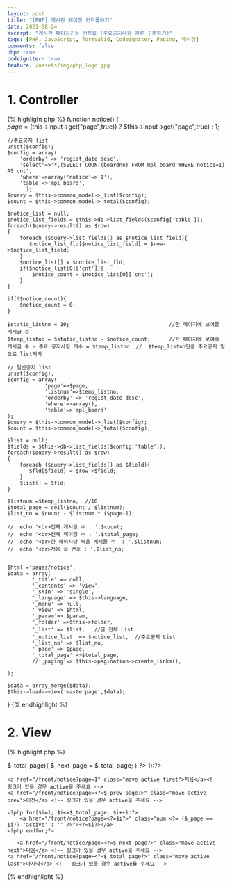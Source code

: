 ```yaml
---
layout: post
title: "[PHP] 게시판 페이징 컨트롤하기"
date: 2021-08-24
excerpt: "게시판 페이징기능 컨트롤 (주요공지사항 따로 구분하기)"
tags: [PHP, JavaScript, formValid, Codeigniter, Paging, 페이징]
comments: false
php: true
codeigniter: true
feature: /assets/img/php_logo.jpg
---
```



# 1. Controller
{% highlight php %}
 function notice()
{  
	$page = ($this->input->get("page",true)) ? $this->input->get("page",true) : 1;

	//주요공지 list
	unset($config);
	$config = array(
        'orderby' => 'regist_date desc',
        'select'=>'*,(SELECT COUNT(boardno) FROM mpl_board WHERE notice=1) AS cnt',
        'where'=>array('notice'=>'1'),
        'table'=>'mpl_board',
		  );
	$query = $this->common_model->_list($config);
	$count = $this->common_model->_total($config); 
	 
	$notice_list = null;
	$notice_list_fields = $this->db->list_fields($config['table']);
	foreach($query->result() as $row)
	{
		foreach ($query->list_fields() as $notice_list_field){
		   $notice_list_fld[$notice_list_field] = $row->$notice_list_field;
		}
		$notice_list[] = $notice_list_fld; 
		if($notice_list[0]['cnt']){
			$notice_count = $notice_list[0]['cnt'];
		} 
	}

	if(!$notice_count){
		$notice_count = 0;
	} 
	
	$static_listno = 10;								//한 페이지에 보여줄 게시글 수
	$temp_listno = $static_listno - $notice_count;		//한 페이지에 보여줄 게시글 수 - 주요 공지사항 개수 = $temp_listno. //  $temp_listno만큼 주요공지 밑으로 list찍기

	// 일반공지 list
	unset($config);
	$config = array(
                'page'=>$page,
                'listnum'=>$temp_listno, 
                'orderby' => 'regist_date desc', 
                'where'=>array(),
                'table'=>'mpl_board'
    );
	$query = $this->common_model->_list($config);  
	$count = $this->common_model->_total($config); 
	  
	$list = null;
	$fields = $this->db->list_fields($config['table']);
	foreach($query->result() as $row)
	{
		foreach ($query->list_fields() as $field){
		   $fld[$field] = $row->$field;
		}
		$list[] = $fld; 
	}
   
	$listnum =$temp_listno;  //10
	$total_page = ceil($count / $listnum); 
	$list_no = $count - $listnum * ($page-1);
 		
	//	echo '<br>전체 게시글 수 : '.$count;
	//	echo '<br>전체 페이징 수 : '.$total_page; 
	//	echo '<br>한 페이지당 찍을 게시물 수  : '.$listnum;
	//	echo '<br>처음 글 번호 : '.$list_no; 
		
 
	$html ='pages/notice';
	$data = array(
			'_title' => null,
			'_contents' => 'view',
			'_skin' => 'single',
			'_language' => $this->language,
			'_menu' => null,
			'_view' => $html,
			'_param'=> $param,
			'_folder' =>$this->folder,
			'_list' => $list,   //글 전체 List
			'_notice_list' => $notice_list,  //주요공지 List
			'_list_no' => $list_no,
			'_page' => $page,
			'_total_page' =>$total_page,
			//'_paging'=> $this->pagination->create_links(),
		 
	);

	$data = array_merge($data); 
	$this->load->view('masterpage',$data); 
		
}
{% endhighlight %}

# 2. View
{% highlight php %}

<?php 

	$_prev_page = $_page - 1;
	$_next_page = $_page + 1;

	if(($_page - 1) <= 0){
		$_prev_page = 1;
	}

	if(($_page + 1) > $_total_page){
		$_next_page = $_total_page;
	} 
?>

<?php if($_total_page > 1):?>
<!-- 1. 현재페이지 = $_page-->
<div class="pagging">  

	<a href="/front/notice?page=1" class="move active first">처음</a><!-- 링크가 있을 경우 active를 주세요 --> 
	<a href="/front/notice?page=<?=$_prev_page?>" class="move active prev">이전</a> <!-- 링크가 있을 경우 active를 주세요 --> 
		  
	<?php for($i=1; $i<=$_total_page; $i++):?>
		<a href="/front/notice?page=<?=$i?>" class="num <?= ($_page == $i)? 'active' : '' ?>"><?=$i?></a>  
	<?php endfor;?>

       <a href="/front/notice?page=<?=$_next_page?>" class="move active next">다음</a> <!-- 링크가 있을 경우 active를 주세요 --> 
	<a href="/front/notice?page=<?=$_total_page?>" class="move active last">마지막</a> <!-- 링크가 있을 경우 active를 주세요 --> 
 
</div> 
    
<?php endif;?>
{% endhighlight %}
